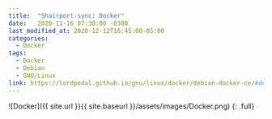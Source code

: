 ```yaml
---
title:  "Shairport-sync: Docker"
date:   2020-11-16 07:30:00 -0300
last_modified_at: 2020-12-12T16:45:00-05:00
categories:
  - Docker
tags:
  - Docker
  - Debian
  - GNU/Linux
link: https://lordpedal.github.io/gnu/linux/docker/debian-docker-ce/#docker-shairport-sync
---
```


![Docker]({{ site.url }}{{ site.baseurl }}/assets/images/Docker.png)
{: .full}

